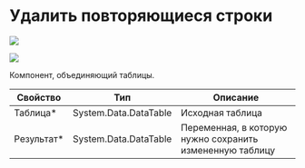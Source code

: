 # Удалить повторяющиеся строки

![](../../../resources/basic/data/data_tables/image-(100)-(1)-(1)-(1)-(2)-(83).png)

![](../../../resources/basic/data/data_tables/Удалить-повторяющиеся-строки.png)


Компонент, объединяющий таблицы.

| Свойство             | Тип                   | Описание                                      |
| -------------------- | --------------------- | --------------------------------------------- |
| Таблица\*            | System.Data.DataTable | Исходная таблица                              |
| Результат\*          | System.Data.DataTable | Переменная, в которую нужно сохранить измененную таблицу |

